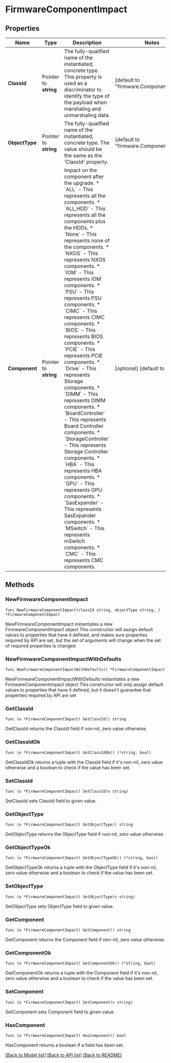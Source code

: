 # FirmwareComponentImpact

## Properties

Name | Type | Description | Notes
------------ | ------------- | ------------- | -------------
**ClassId** | Pointer to **string** | The fully-qualified name of the instantiated, concrete type. This property is used as a discriminator to identify the type of the payload when marshaling and unmarshaling data. | [default to "firmware.ComponentImpact"]
**ObjectType** | Pointer to **string** | The fully-qualified name of the instantiated, concrete type. The value should be the same as the &#39;ClassId&#39; property. | [default to "firmware.ComponentImpact"]
**Component** | Pointer to **string** | Impact on the component after the upgrade. * &#x60;ALL&#x60; - This represents all the components. * &#x60;ALL,HDD&#x60; - This represents all the components plus the HDDs. * &#x60;None&#x60; - This represents none of the components. * &#x60;NXOS&#x60; - This represents NXOS components. * &#x60;IOM&#x60; - This represents IOM components. * &#x60;PSU&#x60; - This represents PSU components. * &#x60;CIMC&#x60; - This represents CIMC components. * &#x60;BIOS&#x60; - This represents BIOS components. * &#x60;PCIE&#x60; - This represents PCIE components. * &#x60;Drive&#x60; - This represents Storage components. * &#x60;DIMM&#x60; - This represents DIMM components. * &#x60;BoardController&#x60; - This represents Board Controller components. * &#x60;StorageController&#x60; - This represents Storage Controller components. * &#x60;HBA&#x60; - This represents HBA components. * &#x60;GPU&#x60; - This represents GPU components. * &#x60;SasExpander&#x60; - This represents SasExpander components. * &#x60;MSwitch&#x60; - This represents mSwitch components. * &#x60;CMC&#x60; - This represents CMC components. | [optional] [default to "ALL"]

## Methods

### NewFirmwareComponentImpact

`func NewFirmwareComponentImpact(classId string, objectType string, ) *FirmwareComponentImpact`

NewFirmwareComponentImpact instantiates a new FirmwareComponentImpact object
This constructor will assign default values to properties that have it defined,
and makes sure properties required by API are set, but the set of arguments
will change when the set of required properties is changed

### NewFirmwareComponentImpactWithDefaults

`func NewFirmwareComponentImpactWithDefaults() *FirmwareComponentImpact`

NewFirmwareComponentImpactWithDefaults instantiates a new FirmwareComponentImpact object
This constructor will only assign default values to properties that have it defined,
but it doesn't guarantee that properties required by API are set

### GetClassId

`func (o *FirmwareComponentImpact) GetClassId() string`

GetClassId returns the ClassId field if non-nil, zero value otherwise.

### GetClassIdOk

`func (o *FirmwareComponentImpact) GetClassIdOk() (*string, bool)`

GetClassIdOk returns a tuple with the ClassId field if it's non-nil, zero value otherwise
and a boolean to check if the value has been set.

### SetClassId

`func (o *FirmwareComponentImpact) SetClassId(v string)`

SetClassId sets ClassId field to given value.


### GetObjectType

`func (o *FirmwareComponentImpact) GetObjectType() string`

GetObjectType returns the ObjectType field if non-nil, zero value otherwise.

### GetObjectTypeOk

`func (o *FirmwareComponentImpact) GetObjectTypeOk() (*string, bool)`

GetObjectTypeOk returns a tuple with the ObjectType field if it's non-nil, zero value otherwise
and a boolean to check if the value has been set.

### SetObjectType

`func (o *FirmwareComponentImpact) SetObjectType(v string)`

SetObjectType sets ObjectType field to given value.


### GetComponent

`func (o *FirmwareComponentImpact) GetComponent() string`

GetComponent returns the Component field if non-nil, zero value otherwise.

### GetComponentOk

`func (o *FirmwareComponentImpact) GetComponentOk() (*string, bool)`

GetComponentOk returns a tuple with the Component field if it's non-nil, zero value otherwise
and a boolean to check if the value has been set.

### SetComponent

`func (o *FirmwareComponentImpact) SetComponent(v string)`

SetComponent sets Component field to given value.

### HasComponent

`func (o *FirmwareComponentImpact) HasComponent() bool`

HasComponent returns a boolean if a field has been set.


[[Back to Model list]](../README.md#documentation-for-models) [[Back to API list]](../README.md#documentation-for-api-endpoints) [[Back to README]](../README.md)


